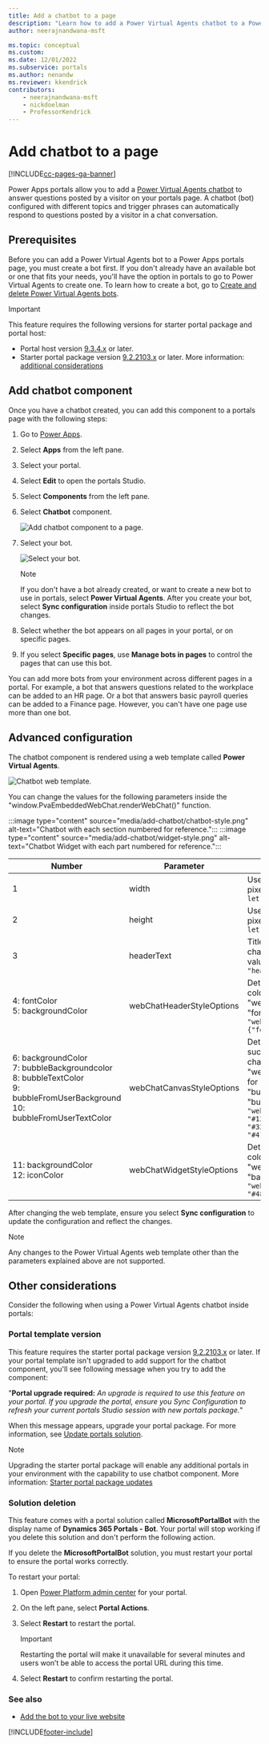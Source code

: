 ```yaml
---
title: Add a chatbot to a page
description: "Learn how to add a Power Virtual Agents chatbot to a Power Apps portals page to automatically answer questions posted by a visitor in a chat conversation."
author: neerajnandwana-msft

ms.topic: conceptual
ms.custom: 
ms.date: 12/01/2022
ms.subservice: portals
ms.author: nenandw
ms.reviewer: kkendrick
contributors:
    - neerajnandwana-msft
    - nickdoelman
    - ProfessorKendrick
---
```


# Add chatbot to a page

[!INCLUDE[cc-pages-ga-banner](../../includes/cc-pages-ga-banner.md)]

Power Apps portals allow you to add a [Power Virtual Agents chatbot](/power-virtual-agents/fundamentals-what-is-power-virtual-agents) to answer questions posted by a visitor on your portals page. A chatbot (bot) configured with different topics and trigger phrases can automatically respond to questions posted by a visitor in a chat conversation.

## Prerequisites

Before you can add a Power Virtual Agents bot to a Power Apps portals page, you must create a bot first. If you don't already have an available bot or one that fits your needs, you'll have the option in portals to go to Power Virtual Agents to create one. To learn how to create a bot, go to [Create and delete Power Virtual Agents bots](/power-virtual-agents/authoring-first-bot).

> [!IMPORTANT]
> This feature requires the following versions for starter portal package and portal host:
> - Portal host version [9.3.4.x](versions/version-9.3.4.x.md) or later.
> - Starter portal package version [9.2.2103.x](versions/package-version-9.2.2103.md) or later. More information: [additional considerations](#additional-considerations)

## Add chatbot component

Once you have a chatbot created, you can add this component to a portals page with the following steps:

1. Go to [Power Apps](https://make.powerapps.com).

1. Select **Apps** from the left pane.

1. Select your portal.

1. Select **Edit** to open the portals Studio.

1. Select **Components** from the left pane.

1. Select **Chatbot** component.

    ![Add chatbot component to a page.](media/add-chatbot/add-chatbot.png "Add chatbot component to a page")

1. Select your bot.

    ![Select your bot.](media/add-chatbot/select-your-bot.png "Select your bot")

    > [!NOTE]
    > If you don't have a bot already created, or want to create a new bot to use in portals, select **Power Virtual Agents**. After you create your bot, select **Sync configuration** inside portals Studio to reflect the bot changes.

1. Select whether the bot appears on all pages in your portal, or on specific pages.

1. If you select **Specific pages**, use **Manage bots in pages** to control the pages that can use this bot.

You can add more bots from your environment across different pages in a portal. For example, a bot that answers questions related to the workplace can be added to an HR page. Or a bot that answers basic payroll queries can be added to a Finance page. However, you can't have one page use more than one bot.

## Advanced configuration

The chatbot component is rendered using a web template called **Power Virtual Agents**.

![Chatbot web template.](media/add-chatbot/pva-web-template.png "Chatbot web template")

You can change the values for the following parameters inside the "window.PvaEmbeddedWebChat.renderWebChat()" function.

:::image type="content" source="media/add-chatbot/chatbot-style.png" alt-text="Chatbot with each section numbered for reference."::: :::image type="content" source="media/add-chatbot/widget-style.png" alt-text="Chatbot Widget with each part numbered for reference.":::

| Number | Parameter | Value |
| - | - | - |
| 1 | width | Uses variable "chatWidth". To change, update the width in pixels: </br> `let chatWidth = "320px";` |
| 2 | height | Uses variable "chatHeight". To change, update the height in pixels: </br> `let chatHeight =  "480px";` |
| 3 | headerText | Title of the bot. By default, this uses the bot's name. To change, add "headerText" parameter with the bot header value: </br> `"headerText": 'Contoso chatbot';` | 
| 4: fontColor</br>5: backgroundColor | webChatHeaderStyleOptions | Determines header style for the chatbot component, such as color of font and background. To change, update "webChatHeaderStyleOptions" parameter with the values for "fontColor" and "backgroundColor" properties: </br> `"webChatHeaderStyleOptions": {"fontColor":'black',"backgroundColor":'white'}` |
| 6: backgroundColor</br>7: bubbleBackgroundcolor</br>8: bubbleTextColor</br>9: bubbleFromUserBackground</br>10: bubbleFromUserTextColor | webChatCanvasStyleOptions | Determines the chat canvas style for chatbot component, such as the background and bubble backgrounds from the chatbot and the user. To change, update "webChatCanvasStyleOptions" parameters with the values for "backgroundColor", "bubbleBackgroundcolor", "bubbleTextColor", "bubbleFromUserBackground", and "bubbleFromUserTextColor" properties: </br> `"webChatCanvasStyleOptions": {"backgroundColor": "#123FFF","bubbleBackground":"#2340F0","bubbleTextColor": "#323130","bubbleFromUserBackground": "#412644","bubbleFromUserTextColor": "#F345FF"}` |
| 11: backgroundColor</br>12: iconColor | webChatWidgetStyleOptions | Determines the style for the ChatWidget component, such as color of the icon and background. To change, update "webChatWidgetStyleOptions" parameter with the values for "backgroundColor" and "iconColor" properties:</br>`"webChatWidgetStyleOptions": {"backgroundColor": "#486744","iconColor": "#DF234F"}` |

After changing the web template, ensure you select **Sync configuration** to update the configuration and reflect the changes.

> [!NOTE]
> Any changes to the Power Virtual Agents web template other than the parameters explained above are not supported.

## Other considerations

Consider the following when using a Power Virtual Agents chatbot inside portals:

### Portal template version

This feature requires the starter portal package version [9.2.2103.x](versions/package-version-9.2.2103.md) or later. If your portal template isn't upgraded to add support for the chatbot component, you'll see following message when you try to add the component:

"**Portal upgrade required:** _An upgrade is required to use this feature on your portal. If you upgrade the portal, ensure you Sync Configuration to refresh your current portals Studio session with new portals package._"

When this message appears, upgrade your portal package. For more information, see [Update portals solution](admin/update-portal-solution.md).

> [!NOTE]
> Upgrading the starter portal package will enable any additional portals in your environment with the capability to use chatbot component. More information: [Starter portal package updates](release-updates.md#starter-portal-package-updates)

### Solution deletion

This feature comes with a portal solution called **MicrosoftPortalBot** with the display name of **Dynamics 365 Portals - Bot**. Your portal will stop working if you delete this solution and don't perform the following action.

If you delete the **MicrosoftPortalBot** solution, you must restart your portal to ensure the portal works correctly.

To restart your portal:

1. Open [Power Platform admin center](admin/admin-overview.md) for your portal.
1. On the left pane, select **Portal Actions**.
1. Select **Restart** to restart the portal.

    > [!IMPORTANT]
    > Restarting the portal will make it unavailable for several minutes and users won’t be able to access the portal URL during this time.

1. Select **Restart** to confirm restarting the portal.

### See also

- [Add the bot to your live website](/power-virtual-agents/publication-connect-bot-to-web-channels)

[!INCLUDE[footer-include](../../includes/footer-banner.md)]
